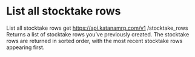 # List all stocktake rows

List all stocktake rows get https://api.katanamrp.com/v1 /stocktake_rows Returns a list
of stocktake rows you’ve previously created. The stocktake rows are returned in sorted
order, with the most recent stocktake rows appearing first.
